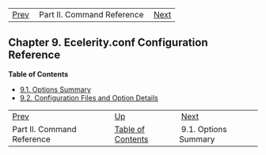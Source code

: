 |     |     |     |
| --- | --- | --- |
| [Prev](p.command.ref)  | Part II. Command Reference |  [Next](options-summary.php) |
## Chapter 9. Ecelerity.conf Configuration Reference
**Table of Contents**

* [9.1\. Options Summary](options-summary)
* [9.2\. Configuration Files and Option Details](conf.ref.files)

|     |     |     |
| --- | --- | --- |
| [Prev](p.command.ref)  | [Up](p.command.ref.php) |  [Next](options-summary.php) |
| Part II. Command Reference  | [Table of Contents](index) |  9.1. Options Summary |
